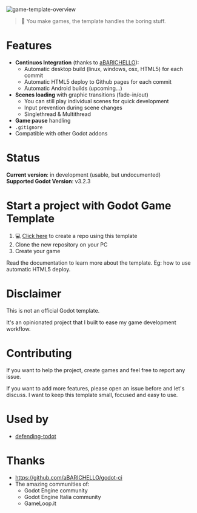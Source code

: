 ![game-template-overview](https://user-images.githubusercontent.com/6860637/101258258-a2389e00-3721-11eb-8a7d-f2196691f755.png)

> 🌟 You make games, the template handles the boring stuff.

# Features

- **Continuos Integration** (thanks to [aBARICHELLO](https://github.com/aBARICHELLO/godot-ci)):
  - Automatic desktop build (linux, windows, osx, HTML5) for each commit
  - Automatic HTML5 deploy to Github pages for each commit
  - Automatic Android builds (upcoming...)
- **Scenes loading** with graphic transitions (fade-in/out)
  - You can still play individual scenes for quick development
  - Input prevention during scene changes
  - Singlethread & Multithread
- **Game pause** handling
- `.gitignore`
- Compatible with other Godot addons

# Status

**Current version**: in development (usable, but undocumented)  
**Supported Godot Version**: v3.2.3

# Start a project with Godot Game Template

1. 💻 [Click here](https://github.com/crystal-bit/godot-game-template/generate)
   to create a repo using this template
2. Clone the new repository on your PC
3. Create your game

Read the documentation to learn more about the template. Eg: how to use
automatic HTML5 deploy.

# Disclaimer

This is not an official Godot template.  

It's an opinionated project that I built to ease my game development workflow.

# Contributing

If you want to help the project, create games and feel free to report any issue.

If you want to add more features, please open an issue before and let's discuss. 
I want to keep this template small, focused and easy to use.

# Used by

- [defending-todot](https://github.com/crystal-bit/defending-todot)

# Thanks

- https://github.com/aBARICHELLO/godot-ci
- The amazing communities of:
  - Godot Engine community
  - Godot Engine Italia community
  - GameLoop.it
